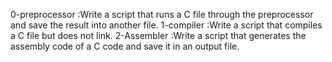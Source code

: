 0-preprocessor
:Write a script that runs a C file through the preprocessor and save the result into another file.
1-compiler
:Write a script that compiles a C file but does not link.
2-Assembler 
:Write a script that generates the assembly code of a C code and save it in an output file.
